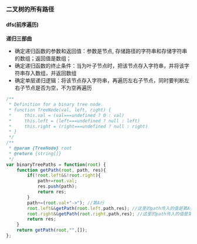 ### 二叉树的所有路径
#### dfs(前序遍历)
**递归三部曲** 
* 确定递归函数的参数和返回值：参数是节点, 存储路径的字符串和存储字符串的数组；返回值是数组；
* 确定递归函数的终止条件：当为叶子节点时，把该节点存入字符串，并将该字符串存入数组，并返回数组
* 确定单层递归逻辑：将该节点存入字符串，再遍历左右子节点，同时要判断左右子节点是否为空，不为空再遍历

```javascript
/**
 * Definition for a binary tree node.
 * function TreeNode(val, left, right) {
 *     this.val = (val===undefined ? 0 : val)
 *     this.left = (left===undefined ? null : left)
 *     this.right = (right===undefined ? null : right)
 * }
 */
/**
 * @param {TreeNode} root
 * @return {string[]}
 */
var binaryTreePaths = function(root) {
    function getPath(root, path, res){
        if(!root.left&&!root.right){
            path+=root.val;
            res.push(path);
            return res;
        }
        path+=(root.val+"->"); //第A行
        root.left&&getPath(root.left,path,res); //这里的path传入的值是第A行的值(local variable，不影响下一行的递归函数)
        root.right&&getPath(root.right,path,res); //这里的path传入的值是第A行的值
        return res;
    }
    return getPath(root,"",[]);
};
```